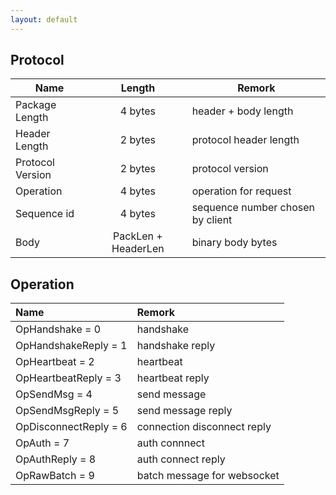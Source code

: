 ```yaml
---
layout: default
---
```


## Protocol

| Name             |      Length         | Remork |
|------------------|:-------------------:|--------|
| Package Length   | 4 bytes             | header + body length   |
| Header Length    | 2 bytes             | protocol header length |
| Protocol Version | 2 bytes             | protocol version       |
| Operation        | 4 bytes             | operation for request  |
| Sequence id      | 4 bytes             | sequence number chosen by client |
| Body             | PackLen + HeaderLen | binary body bytes |

## Operation

| Name             | Remork |
|:-----------------|:-------|
| OpHandshake = 0 | handshake |
| OpHandshakeReply = 1 | handshake reply |
| OpHeartbeat = 2 | heartbeat |
| OpHeartbeatReply = 3 | heartbeat reply |
| OpSendMsg = 4 | send message |
| OpSendMsgReply = 5 | send message reply |
| OpDisconnectReply = 6 | connection disconnect reply |
| OpAuth = 7 | auth connnect |
| OpAuthReply = 8 | auth connect reply |
| OpRawBatch = 9 | batch message for websocket |

